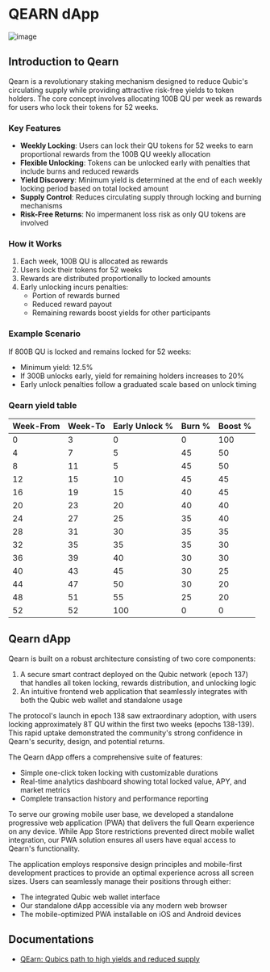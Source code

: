 # QEARN dApp

![image](https://github.com/user-attachments/assets/20b3cf7d-e5b5-4d7d-98cb-cf83dda10bdc)

## Introduction to Qearn

Qearn is a revolutionary staking mechanism designed to reduce Qubic's circulating supply while providing attractive risk-free yields to token holders. The core concept involves allocating 100B QU per week as rewards for users who lock their tokens for 52 weeks.

### Key Features

- **Weekly Locking**: Users can lock their QU tokens for 52 weeks to earn proportional rewards from the 100B QU weekly allocation
- **Flexible Unlocking**: Tokens can be unlocked early with penalties that include burns and reduced rewards
- **Yield Discovery**: Minimum yield is determined at the end of each weekly locking period based on total locked amount
- **Supply Control**: Reduces circulating supply through locking and burning mechanisms
- **Risk-Free Returns**: No impermanent loss risk as only QU tokens are involved

### How it Works

1. Each week, 100B QU is allocated as rewards
2. Users lock their tokens for 52 weeks
3. Rewards are distributed proportionally to locked amounts
4. Early unlocking incurs penalties:
   - Portion of rewards burned
   - Reduced reward payout
   - Remaining rewards boost yields for other participants

### Example Scenario

If 800B QU is locked and remains locked for 52 weeks:

- Minimum yield: 12.5%
- If 300B unlocks early, yield for remaining holders increases to 20%
- Early unlock penalties follow a graduated scale based on unlock timing

### Qearn yield table

| Week-From | Week-To | Early Unlock % | Burn % | Boost % |
| --------- | ------- | -------------- | ------ | ------- |
| 0         | 3       | 0              | 0      | 100     |
| 4         | 7       | 5              | 45     | 50      |
| 8         | 11      | 5              | 45     | 50      |
| 12        | 15      | 10             | 45     | 45      |
| 16        | 19      | 15             | 40     | 45      |
| 20        | 23      | 20             | 40     | 40      |
| 24        | 27      | 25             | 35     | 40      |
| 28        | 31      | 30             | 35     | 35      |
| 32        | 35      | 35             | 35     | 30      |
| 36        | 39      | 40             | 30     | 30      |
| 40        | 43      | 45             | 30     | 25      |
| 44        | 47      | 50             | 30     | 20      |
| 48        | 51      | 55             | 25     | 20      |
| 52        | 52      | 100            | 0      | 0       |

## Qearn dApp

Qearn is built on a robust architecture consisting of two core components:

1. A secure smart contract deployed on the Qubic network (epoch 137) that handles all token locking, rewards distribution, and unlocking logic
2. An intuitive frontend web application that seamlessly integrates with both the Qubic web wallet and standalone usage

The protocol's launch in epoch 138 saw extraordinary adoption, with users locking approximately 8T QU within the first two weeks (epochs 138-139). This rapid uptake demonstrated the community's strong confidence in Qearn's security, design, and potential returns.

The Qearn dApp offers a comprehensive suite of features:

- Simple one-click token locking with customizable durations
- Real-time analytics dashboard showing total locked value, APY, and market metrics
- Complete transaction history and performance reporting

To serve our growing mobile user base, we developed a standalone progressive web application (PWA) that delivers the full Qearn experience on any device. While App Store restrictions prevented direct mobile wallet integration, our PWA solution ensures all users have equal access to Qearn's functionality.

The application employs responsive design principles and mobile-first development practices to provide an optimal experience across all screen sizes. Users can seamlessly manage their positions through either:

- The integrated Qubic web wallet interface
- Our standalone dApp accessible via any modern web browser
- The mobile-optimized PWA installable on iOS and Android devices

## Documentations

- [QEarn: Qubics path to high yields and reduced supply](https://medium.com/@cryptopion33r/qearn-the-path-to-high-yields-and-reduced-qubic-supply-21fecf5d3c32)
